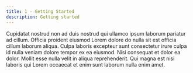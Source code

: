 ```yaml
---
title: 1 - Getting Started
description: Getting started
---
```


Cupidatat nostrud non ad duis nostrud qui ullamco ipsum laborum pariatur ad cillum. Officia proident eiusmod Lorem dolore do nulla sit est officia cillum laborum aliqua. Culpa laboris excepteur sunt consectetur irure culpa id nulla veniam dolore tempor ex ea eiusmod. Nisi consequat et dolor ea dolor. Mollit esse nulla velit in aliqua reprehenderit. Qui magna est nisi laboris qui Lorem occaecat et enim sunt laborum nulla enim amet.
